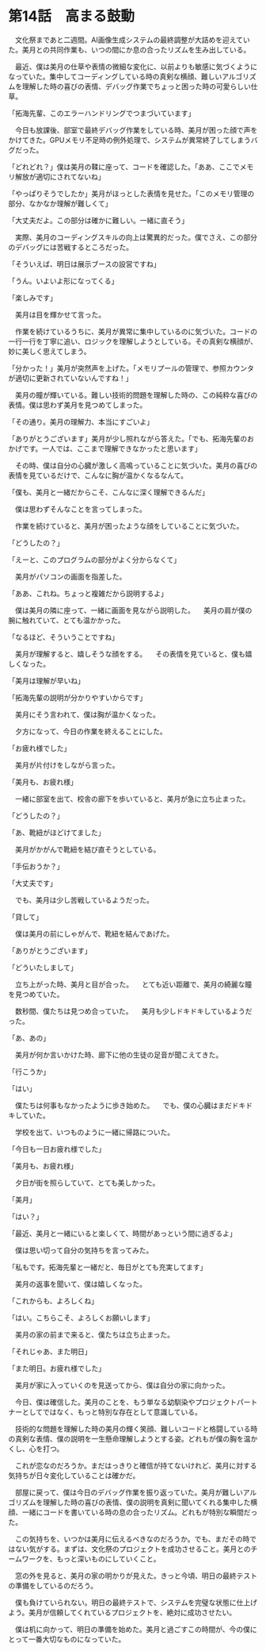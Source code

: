 # 第14話　高まる鼓動

　文化祭まであと二週間。AI画像生成システムの最終調整が大詰めを迎えていた。美月との共同作業も、いつの間にか息の合ったリズムを生み出している。

　最近、僕は美月の仕草や表情の微細な変化に、以前よりも敏感に気づくようになっていた。集中してコーディングしている時の真剣な横顔、難しいアルゴリズムを理解した時の喜びの表情、デバッグ作業でちょっと困った時の可愛らしい仕草。

「拓海先輩、このエラーハンドリングでつまづいています」

　今日も放課後、部室で最終デバッグ作業をしている時、美月が困った顔で声をかけてきた。GPUメモリ不足時の例外処理で、システムが異常終了してしまうバグだった。

「どれどれ？」僕は美月の鞣に座って、コードを確認した。「ああ、ここでメモリ解放が適切にされてないね」

「やっぱりそうでしたか」美月がほっとした表情を見せた。「このメモリ管理の部分、なかなか理解が難しくて」

「大丈夫だよ。この部分は確かに難しい。一緒に直そう」

　実際、美月のコーディングスキルの向上は驚異的だった。僕でさえ、この部分のデバッグには苦戦するところだった。

「そういえば、明日は展示ブースの設営ですね」

「うん。いよいよ形になってくる」

「楽しみです」

　美月は目を輝かせて言った。

　作業を続けているうちに、美月が異常に集中しているのに気づいた。コードの一行一行を丁寧に追い、ロジックを理解しようとしている。その真剣な横顔が、妙に美しく思えてしまう。

「分かった！」美月が突然声を上げた。「メモリプールの管理で、参照カウンタが適切に更新されていないんですね！」

　美月の瞳が輝いている。難しい技術的問題を理解した時の、この純粋な喜びの表情。僕は思わず美月を見つめてしまった。

「その通り。美月の理解力、本当にすごいよ」

「ありがとうございます」美月が少し照れながら答えた。「でも、拓海先輩のおかげです。一人では、ここまで理解できなかったと思います」

　その時、僕は自分の心臓が激しく高鳴っていることに気づいた。美月の喜びの表情を見ているだけで、こんなに胸が温かくなるなんて。

「僕も、美月と一緒だからこそ、こんなに深く理解できるんだ」

　僕は思わずそんなことを言ってしまった。

　作業を続けていると、美月が困ったような顔をしていることに気づいた。

「どうしたの？」

「えーと、このプログラムの部分がよく分からなくて」

　美月がパソコンの画面を指差した。

「ああ、これね。ちょっと複雑だから説明するよ」

　僕は美月の隣に座って、一緒に画面を見ながら説明した。
　美月の肩が僕の腕に触れていて、とても温かかった。

「なるほど、そういうことですね」

　美月が理解すると、嬉しそうな顔をする。
　その表情を見ていると、僕も嬉しくなった。

「美月は理解が早いね」

「拓海先輩の説明が分かりやすいからです」

　美月にそう言われて、僕は胸が温かくなった。

　夕方になって、今日の作業を終えることにした。

「お疲れ様でした」

　美月が片付けをしながら言った。

「美月も、お疲れ様」

　一緒に部室を出て、校舎の廊下を歩いていると、美月が急に立ち止まった。

「どうしたの？」

「あ、靴紐がほどけてました」

　美月がかがんで靴紐を結び直そうとしている。

「手伝おうか？」

「大丈夫です」

　でも、美月は少し苦戦しているようだった。

「貸して」

　僕は美月の前にしゃがんで、靴紐を結んであげた。

「ありがとうございます」

「どういたしまして」

　立ち上がった時、美月と目が合った。
　とても近い距離で、美月の綺麗な瞳を見つめていた。

　数秒間、僕たちは見つめ合っていた。
　美月も少しドキドキしているようだった。

「あ、あの」

　美月が何か言いかけた時、廊下に他の生徒の足音が聞こえてきた。

「行こうか」

「はい」

　僕たちは何事もなかったように歩き始めた。
　でも、僕の心臓はまだドキドキしていた。

　学校を出て、いつものように一緒に帰路についた。

「今日も一日お疲れ様でした」

「美月も、お疲れ様」

　夕日が街を照らしていて、とても美しかった。

「美月」

「はい？」

「最近、美月と一緒にいると楽しくて、時間があっという間に過ぎるよ」

　僕は思い切って自分の気持ちを言ってみた。

「私もです。拓海先輩と一緒だと、毎日がとても充実してます」

　美月の返事を聞いて、僕は嬉しくなった。

「これからも、よろしくね」

「はい。こちらこそ、よろしくお願いします」

　美月の家の前まで来ると、僕たちは立ち止まった。

「それじゃあ、また明日」

「また明日。お疲れ様でした」

　美月が家に入っていくのを見送ってから、僕は自分の家に向かった。

　今日、僕は確信した。美月のことを、もう単なる幼馴染やプロジェクトパートナーとしてではなく、もっと特別な存在として意識している。

　技術的な問題を理解した時の美月の輝く笑顔、難しいコードと格闘している時の真剣な表情、僕の説明を一生懸命理解しようとする姿。どれもが僕の胸を温かくし、心を打つ。

　これが恋なのだろうか。まだはっきりと確信が持てないけれど、美月に対する気持ちが日々変化していることは確かだ。

　部屋に戻って、僕は今日のデバッグ作業を振り返っていた。美月が難しいアルゴリズムを理解した時の喜びの表情、僕の説明を真剣に聞いてくれる集中した横顔、一緒にコードを書いている時の息の合ったリズム。どれもが特別な瞬間だった。

　この気持ちを、いつかは美月に伝えるべきなのだろうか。でも、まだその時ではない気がする。まずは、文化祭のプロジェクトを成功させること。美月とのチームワークを、もっと深いものにしていくこと。

　窓の外を見ると、美月の家の明かりが見えた。きっと今頃、明日の最終テストの準備をしているのだろう。

　僕も負けていられない。明日の最終テストで、システムを完璧な状態に仕上げよう。美月が信頼してくれているプロジェクトを、絶対に成功させたい。

　僕は机に向かって、明日の準備を始めた。美月と過ごすこの時間が、今の僕にとって一番大切なものになっていた。
